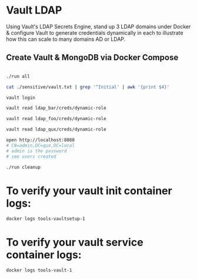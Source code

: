 # Vault LDAP

Using Vault's LDAP Secrets Engine, stand up 3 LDAP domains under Docker & configure Vault to generate credentials dynamically in each to illustrate how this can scale to many domains AD or LDAP.

## Create Vault & MongoDB via Docker Compose

```bash

./run all

cat ./sensitive/vault.txt | grep '^Initial' | awk '{print $4}'

vault login

vault read ldap_bar/creds/dynamic-role

vault read ldap_foo/creds/dynamic-role

vault read ldap_qux/creds/dynamic-role

open http://localhost:8080
# CN=admin,DC=qux,DC=local
# admin is the password
# see users created

./run cleanup

```

# To verify your vault init container logs:


```
docker logs tools-vaultsetup-1
```

# To verify your vault service container logs:


```
docker logs tools-vault-1
```


